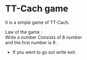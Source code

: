 # TT-Cach game
It is a simple game of TT-Cach.

Law of the game :                                         
   Write a number Consists of 8 number                     
   and the first number is 9 .                             
                                                           
  * If you went to go out write exit.  
